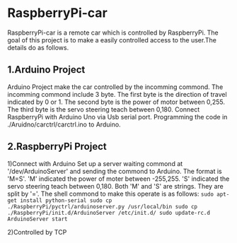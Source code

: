 RaspberryPi-car
===============
RaspberryPi-car is a remote car which is controlled by RaspberryPi. The goal of this project is to make a easily controlled access to the user.The details do as follows.

1.Arduino Project
-----------------
Arduino Project make the car controlled by the incomming commond. The incomming commond include 3 byte. The first byte is the direction of travel indicated by 0 or 1. The second byte is the power of motor between 0,255. The third byte is the servo steering teach between 0,180.
Connect RaspberryPi with Arduino Uno via Usb serial port.
Programming the code in ./Aruidno/carctrl/carctrl.ino to Arduino.

2.RaspberryPi Project
---------------------

1)Connect with Arduino
Set up a server waiting commond at '/dev/ArduinoServer' and sending the commond to Arduino. The format is 'M=S'. 'M' indicated the power of moter between -255,255. 'S' indicated the servo steering teach between 0,180. Both 'M' and 'S' are strings. They are split by '='.
The shell commond to make this operate is as follows:
`sudo apt-get install python-serial
sudo cp ./RaspberryPi/pyctrl/arduinoserver.py /usr/local/bin
sudo cp ./RaspberryPi/init.d/ArduinoServer /etc/init.d/
sudo update-rc.d ArduinoServer start `

2)Controlled by TCP

